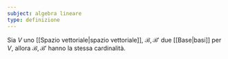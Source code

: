 ```yaml
---
subject: algebra lineare
type: definizione
---
```

Sia $V$ uno [[Spazio vettoriale|spazio vettoriale]], $\mathcal{B},\mathcal{B}'$ due [[Base|basi]] per $V$, allora $\mathcal{B},\mathcal{B}'$ hanno la stessa cardinalità.